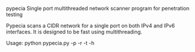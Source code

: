 pypecia
Single port multithreaded network scanner program for penetration testing

Pypecia scans a CIDR network for a single port on both IPv4 and IPv6 interfaces. It is designed to be fast using multithreading.

Usage:
python pypecia.py -p <port> -r <CIDR range> -t <threads> -h <usage and help>
